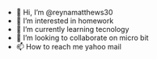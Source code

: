 - 👋 Hi, I’m @reynamatthews30
- 👀 I’m interested in homework
- 🌱 I’m currently learning tecnology
- 💞️ I’m looking to collaborate on micro bit
- 📫 How to reach me yahoo mail

<!---
reynamatthews30/reynamatthews30 is a ✨ special ✨ repository because its `README.md` (this file) appears on your GitHub profile.
You can click the Preview link to take a look at your changes.
--->
